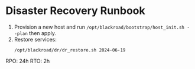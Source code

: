 <!-- /opt/blackroad/dr/dr_runbook.md -->
# Disaster Recovery Runbook
1. Provision a new host and run `/opt/blackroad/bootstrap/host_init.sh --plan` then apply.
2. Restore services:
   ```
   /opt/blackroad/dr/dr_restore.sh 2024-06-19
   ```
RPO: 24h
RTO: 2h
